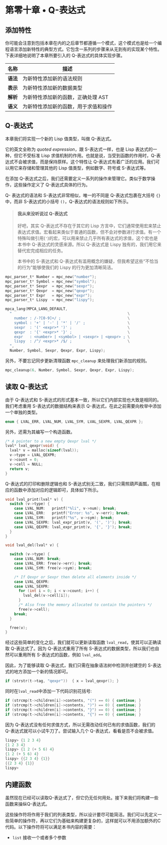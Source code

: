 # 第零十章 • Q-表达式

## 添加特性

你可能会注意到包括本章在内的之后章节都遵循一个模式，这个模式也是给一个编程语言添加新特性的典型方式。它包含一系列的步骤来从无到有的实现某个特性。下表详细地说明了本章所要引入的 Q-表达式的具体实现步骤。

|   名称   | 描述                      |
| ------- | ------------------------- |
| **语法** | 为新特性添加新的语法规则 |
| **表示** | 为新特性添加新的数据类型 |
| **解析** | 为新特性添加新的函数，正确处理 AST |
| **语义** | 为新特性添加新的函数，用于求值和操作 |

## Q-表达式

本章我们将实现一个新的 Lisp 值类型，叫做 Q-表达式。

它的英文全称为 *quoted expression*，跟 S-表达式一样，也是 Lisp 表达式的一种，但它不受标准 Lisp 求值机制的作用。也就是说，当受到函数的作用时，Q-表达式不会被求值，而是保持原样。这个特性让 Q-表达式有着广泛的应用。我们可以用它来存储和管理其他的 Lisp 值类型，例如数字、符号或 S-表达式等。

在添加 Q-表达式之后，我们还需要定义一系列的操作来管理它。类似于数学操作，这些操作定义了 Q-表达式具体的行为。

Q- 表达式的语法和 S-表达式非常相似，唯一的不同是 Q-表达式包裹在大括号 `{}` 中，而非 S-表达式的小括号 `()`，Q-表达式的语法规则如下所示。

> #### 我从来没听说过 Q-表达式
> 好吧，其实 Q-表达式不存在于其它的 Lisp 方言中，它们通常使用宏来禁止表达式求值。宏看起来类似于普通的函数，但不会对参数进行求值。有一个特殊叫做引用(`'`)的宏，可以用来禁止几乎所有表达式的求值，这个宏也是本书中 Q-表达式的灵感来源。所以 Q-表达式是 Lispy 独有的，我们用它来替代宏完成相应的任务。
> 
>  本书中的 S-表达式和 Q-表达式有滥用概念的嫌疑，但我希望这些“不恰当的行为”能够使我们的 Lispy 的行为更加清晰简洁。

```c
mpc_parser_t* Number = mpc_new("number");
mpc_parser_t* Symbol = mpc_new("symbol");
mpc_parser_t* Sexpr  = mpc_new("sexpr");
mpc_parser_t* Qexpr  = mpc_new("qexpr");
mpc_parser_t* Expr   = mpc_new("expr");
mpc_parser_t* Lispy  = mpc_new("lispy");

mpca_lang(MPCA_LANG_DEFAULT,
  "                                                    \
    number : /-?[0-9]+/ ;                              \
    symbol : '+' | '-' | '*' | '/' ;                   \
    sexpr  : '(' <expr>* ')' ;                         \
    qexpr  : '{' <expr>* '}' ;                         \
    expr   : <number> | <symbol> | <sexpr> | <qexpr> ; \
    lispy  : /^/ <expr>* /$/ ;                         \
  ",
  Number, Symbol, Sexpr, Qexpr, Expr, Lispy);
```

另外，不要忘记同步更新清理函数 `mpc_cleanup` 来处理我们新添加的规则。

```c
mpc_cleanup(6, Number, Symbol, Sexpr, Qexpr, Expr, Lispy);
```

## 读取 Q-表达式

由于 Q-表达式和 S-表达式的形式基本一致，所以它们内部实现也大致是相同的。我们考虑重用 S-表达式的数据结构来表示 Q-表达式，在此之前需要向枚举中添加一个单独的类型。

```c
enum { LVAL_ERR, LVAL_NUM, LVAL_SYM, LVAL_SEXPR, LVAL_QEXPR };
```
另外，还需为其编写一个构造函数。

```c
/* A pointer to a new empty Qexpr lval */
lval* lval_qexpr(void) {
  lval* v = malloc(sizeof(lval));
  v->type = LVAL_QEXPR;
  v->count = 0;
  v->cell = NULL;
  return v;
}
```

Q-表达式的打印和删除逻辑也和 S-表达式别无二致，我们只需照葫芦画瓢，在相应的函数中添加对应的逻辑即可，具体如下所示。

```c
void lval_print(lval* v) {
  switch (v->type) {
    case LVAL_NUM:   printf("%li", v->num); break;
    case LVAL_ERR:   printf("Error: %s", v->err); break;
    case LVAL_SYM:   printf("%s", v->sym); break;
    case LVAL_SEXPR: lval_expr_print(v, '(', ')'); break;
    case LVAL_QEXPR: lval_expr_print(v, '{', '}'); break;
  }
}
```

```c
void lval_del(lval* v) {

  switch (v->type) {
    case LVAL_NUM: break;
    case LVAL_ERR: free(v->err); break;
    case LVAL_SYM: free(v->sym); break;

    /* If Qexpr or Sexpr then delete all elements inside */
    case LVAL_QEXPR:
    case LVAL_SEXPR:
      for (int i = 0; i < v->count; i++) {
        lval_del(v->cell[i]);
      }
      /* Also free the memory allocated to contain the pointers */
      free(v->cell);
    break;
  }

  free(v);
}
```

经过这些简单的变化之后，我们就可以更新读取函数 `lval_read`，使其可以正确读取 Q-表达式了。因为 Q-表达式重用了所有 S-表达式的数据类型，所以我们也自然可以重用所有 S-表达式的函数，例如 `lval_add`。

因此，为了能够读取 Q-表达式，我们只需在抽象语法树中检测并创建空的 S-表达式的地方添加一个新的情况即可。

```c
if (strstr(t->tag, "qexpr"))  { x = lval_qexpr(); }
```

同时在`lval_read`中添加一下代码识别花括号:

```c
if (strcmp(t->children[i]->contents, "(") == 0) { continue; }
if (strcmp(t->children[i]->contents, ")") == 0) { continue; }
if (strcmp(t->children[i]->contents, "}") == 0) { continue; }
if (strcmp(t->children[i]->contents, "{") == 0) { continue; }
```

因为 Q-表达式没有任何求值方式，所以无需改动任何已有的求值函数，我们的 Q-表达式就可以小试牛刀了。尝试输入几个 Q-表达式，看看是否不会被求值。

```c
lispy> {1 2 3 4}
{1 2 3 4}
lispy> {1 2 (+ 5 6) 4}
{1 2 (+ 5 6) 4}
lispy> {{2 3 4} {1}}
{{2 3 4} {1}}
lispy>
```

## 内建函数

虽然现在已经可以读取Q-表达式了，但它仍无任何用处。接下来我们将构建一些函数来操纵Q-表达式。

这些操作符将作用于我们的列表类型，所以设计要尽可能简洁。我们可以先定义一些简单的操作符，再以它们为基础来构建更复杂的，这样就可以不用添加额外的C代码。以下操作符将可以满足本书内容的需要：

* `list`    接收一个或者多个参数
